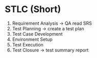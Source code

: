 # STLC (Short)
1. Requirement Analysis → QA read SRS
2. Test Planning → create a test plan
3. Test Case Development
4. Environment Setup
5. Test Execution
6. Test Closure → test summary report